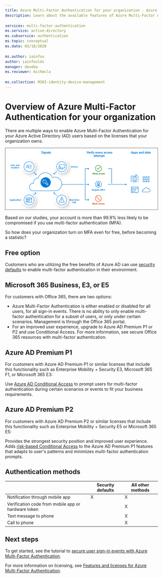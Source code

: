 ```yaml
---
title: Azure Multi-Factor Authentication for your organization - Azure Active Directory
description: Learn about the available features of Azure Multi-Factor Authentication for your organization based on your license model

services: multi-factor-authentication
ms.service: active-directory
ms.subservice: authentication
ms.topic: conceptual
ms.date: 03/18/2020

ms.author: iainfou
author: iainfoulds
manager: daveba
ms.reviewer: michmcla

ms.collection: M365-identity-device-management
---
```

# Overview of Azure Multi-Factor Authentication for your organization

There are multiple ways to enable Azure Multi-Factor Authentication for your Azure Active Directory (AD) users based on the licenses that your organization owns. 

![Investigate signals and enforce MFA if needed](./media/concept-fundamentals-mfa-get-started/verify-signals-and-perform-mfa-if-required.png)

Based on our studies, your account is more than 99.9% less likely to be compromised if you use multi-factor authentication (MFA).

So how does your organization turn on MFA even for free, before becoming a statistic?

## Free option

Customers who are utilizing the free benefits of Azure AD can use [security defaults](../fundamentals/concept-fundamentals-security-defaults.md) to enable multi-factor authentication in their environment.

## Microsoft 365 Business, E3, or E5

For customers with Office 365, there are two options:

* Azure Multi-Factor Authentication is either enabled or disabled for all users, for all sign-in events. There is no ability to only enable multi-factor authentication for a subset of users, or only under certain scenarios. Management is through the Office 365 portal. 
* For an improved user experience, upgrade to Azure AD Premium P1 or P2 and use Conditional Access. For more information, see secure Office 365 resources with multi-factor authentication.

## Azure AD Premium P1

For customers with Azure AD Premium P1 or similar licenses that include this functionality such as Enterprise Mobility + Security E3, Microsoft 365 F1, or Microsoft 365 E3: 

Use [Azure AD Conditional Access](../authentication/tutorial-enable-azure-mfa.md) to prompt users for multi-factor authentication during certain scenarios or events to fit your business requirements.

## Azure AD Premium P2

For customers with Azure AD Premium P2 or similar licenses that include this functionality such as Enterprise Mobility + Security E5 or Microsoft 365 E5: 

Provides the strongest security position and improved user experience. Adds [risk-based Conditional Access](../conditional-access/howto-conditional-access-policy-risk.md) to the Azure AD Premium P1 features that adapts to user's patterns and minimizes multi-factor authentication prompts.

## Authentication methods

|   | Security defaults | All other methods |
| --- | --- | --- |
| Notification through mobile app | X | X |
| Verification code from mobile app or hardware token |   | X |
| Text message to phone |   | X |
| Call to phone |   | X |

## Next steps

To get started, see the tutorial to [secure user sign-in events with Azure Multi-Factor Authentication](../authentication/tutorial-enable-azure-mfa.md).

For more information on licensing, see [Features and licenses for Azure Multi-Factor Authentication](../authentication/concept-mfa-licensing.md).
